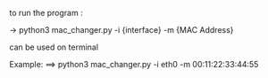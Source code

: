 to run the program :

  -> python3 mac_changer.py -i {interface} -m {MAC Address}

  can be used on terminal

  Example: ==> python3 mac_changer.py -i eth0 -m 00:11:22:33:44:55 
